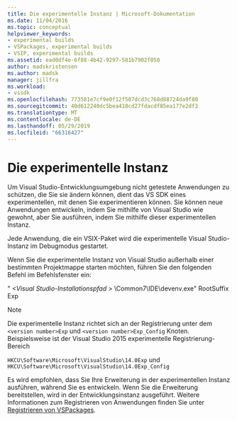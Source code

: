 ```yaml
---
title: Die experimentelle Instanz | Microsoft-Dokumentation
ms.date: 11/04/2016
ms.topic: conceptual
helpviewer_keywords:
- experimental builds
- VSPackages, experimental builds
- VSIP, experimental builds
ms.assetid: ead0df4e-6f88-4b42-9297-581b7902f050
author: madskristensen
ms.author: madsk
manager: jillfra
ms.workload:
- vssdk
ms.openlocfilehash: 773581e7cf9e0f12f507dcd3c768d88724da9f80
ms.sourcegitcommit: 40d612240dc5bea418cd27fdacdf85ea177e2df3
ms.translationtype: MT
ms.contentlocale: de-DE
ms.lasthandoff: 05/29/2019
ms.locfileid: "66316427"
---
```

# <a name="the-experimental-instance"></a>Die experimentelle Instanz
Um Visual Studio-Entwicklungsumgebung nicht getestete Anwendungen zu schützen, die Sie sie ändern können, dient das VS SDK eines experimentellen, mit denen Sie experimentieren können. Sie können neue Anwendungen entwickeln, indem Sie mithilfe von Visual Studio wie gewohnt, aber Sie ausführen, indem Sie mithilfe dieser experimentellen Instanz.

 Jede Anwendung, die ein VSIX-Paket wird die experimentelle Visual Studio-Instanz im Debugmodus gestartet.

 Wenn Sie die experimentelle Instanz von Visual Studio außerhalb einer bestimmten Projektmappe starten möchten, führen Sie den folgenden Befehl im Befehlsfenster ein:

 " *\<Visual Studio-Installationspfad >* \Common7\IDE\devenv.exe" RootSuffix Exp

> [!NOTE]
> Die experimentelle Instanz richtet sich an der Registrierung unter dem `<version number>Exp` und `<version number>Exp_Config` Knoten. Beispielsweise ist der Visual Studio 2015 experimentelle Registrierung-Bereich
>
> `HKCU\Software\Microsoft\VisualStudio\14.0Exp` und `HKCU\Software\Microsoft\VisualStudio\14.0Exp_Config`

 Es wird empfohlen, dass Sie Ihre Erweiterung in der experimentellen Instanz ausführen, während Sie es entwickeln. Wenn Sie die Erweiterung bereitstellen, wird in der Entwicklungsinstanz ausgeführt. Weitere Informationen zum Registrieren von Anwendungen finden Sie unter [Registrieren von VSPackages](../extensibility/internals/registering-vspackages.md).